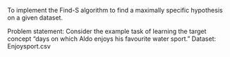 To implement the Find-S algorithm to find a maximally
specific hypothesis on a given dataset.

Problem statement: Consider the example task of learning the
target concept “days on which Aldo enjoys his favourite water sport.”
Dataset: Enjoysport.csv
